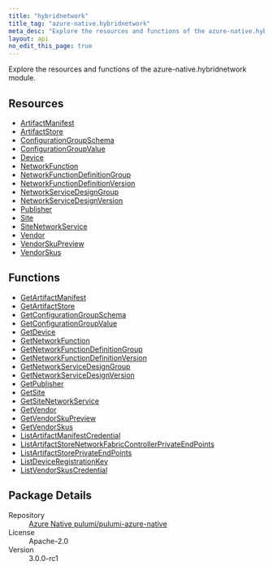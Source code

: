 ```yaml
---
title: "hybridnetwork"
title_tag: "azure-native.hybridnetwork"
meta_desc: "Explore the resources and functions of the azure-native.hybridnetwork module."
layout: api
no_edit_this_page: true
---
```


<!-- WARNING: this file was generated by Pulumi Docs Generator. -->
<!-- Do not edit by hand unless you're certain you know what you are doing! -->

Explore the resources and functions of the azure-native.hybridnetwork module.

<h2 id="resources">Resources</h2>
<ul class="api">
    <li><a href="artifactmanifest/" title="ArtifactManifest">ArtifactManifest</a></li>
    <li><a href="artifactstore/" title="ArtifactStore">ArtifactStore</a></li>
    <li><a href="configurationgroupschema/" title="ConfigurationGroupSchema">ConfigurationGroupSchema</a></li>
    <li><a href="configurationgroupvalue/" title="ConfigurationGroupValue">ConfigurationGroupValue</a></li>
    <li><a href="device/" title="Device">Device</a></li>
    <li><a href="networkfunction/" title="NetworkFunction">NetworkFunction</a></li>
    <li><a href="networkfunctiondefinitiongroup/" title="NetworkFunctionDefinitionGroup">NetworkFunctionDefinitionGroup</a></li>
    <li><a href="networkfunctiondefinitionversion/" title="NetworkFunctionDefinitionVersion">NetworkFunctionDefinitionVersion</a></li>
    <li><a href="networkservicedesigngroup/" title="NetworkServiceDesignGroup">NetworkServiceDesignGroup</a></li>
    <li><a href="networkservicedesignversion/" title="NetworkServiceDesignVersion">NetworkServiceDesignVersion</a></li>
    <li><a href="publisher/" title="Publisher">Publisher</a></li>
    <li><a href="site/" title="Site">Site</a></li>
    <li><a href="sitenetworkservice/" title="SiteNetworkService">SiteNetworkService</a></li>
    <li><a href="vendor/" title="Vendor">Vendor</a></li>
    <li><a href="vendorskupreview/" title="VendorSkuPreview">VendorSkuPreview</a></li>
    <li><a href="vendorskus/" title="VendorSkus">VendorSkus</a></li>
</ul>

<h2 id="functions">Functions</h2>
<ul class="api">
    <li><a href="getartifactmanifest/" title="GetArtifactManifest">GetArtifactManifest</a></li>
    <li><a href="getartifactstore/" title="GetArtifactStore">GetArtifactStore</a></li>
    <li><a href="getconfigurationgroupschema/" title="GetConfigurationGroupSchema">GetConfigurationGroupSchema</a></li>
    <li><a href="getconfigurationgroupvalue/" title="GetConfigurationGroupValue">GetConfigurationGroupValue</a></li>
    <li><a href="getdevice/" title="GetDevice">GetDevice</a></li>
    <li><a href="getnetworkfunction/" title="GetNetworkFunction">GetNetworkFunction</a></li>
    <li><a href="getnetworkfunctiondefinitiongroup/" title="GetNetworkFunctionDefinitionGroup">GetNetworkFunctionDefinitionGroup</a></li>
    <li><a href="getnetworkfunctiondefinitionversion/" title="GetNetworkFunctionDefinitionVersion">GetNetworkFunctionDefinitionVersion</a></li>
    <li><a href="getnetworkservicedesigngroup/" title="GetNetworkServiceDesignGroup">GetNetworkServiceDesignGroup</a></li>
    <li><a href="getnetworkservicedesignversion/" title="GetNetworkServiceDesignVersion">GetNetworkServiceDesignVersion</a></li>
    <li><a href="getpublisher/" title="GetPublisher">GetPublisher</a></li>
    <li><a href="getsite/" title="GetSite">GetSite</a></li>
    <li><a href="getsitenetworkservice/" title="GetSiteNetworkService">GetSiteNetworkService</a></li>
    <li><a href="getvendor/" title="GetVendor">GetVendor</a></li>
    <li><a href="getvendorskupreview/" title="GetVendorSkuPreview">GetVendorSkuPreview</a></li>
    <li><a href="getvendorskus/" title="GetVendorSkus">GetVendorSkus</a></li>
    <li><a href="listartifactmanifestcredential/" title="ListArtifactManifestCredential">ListArtifactManifestCredential</a></li>
    <li><a href="listartifactstorenetworkfabriccontrollerprivateendpoints/" title="ListArtifactStoreNetworkFabricControllerPrivateEndPoints">ListArtifactStoreNetworkFabricControllerPrivateEndPoints</a></li>
    <li><a href="listartifactstoreprivateendpoints/" title="ListArtifactStorePrivateEndPoints">ListArtifactStorePrivateEndPoints</a></li>
    <li><a href="listdeviceregistrationkey/" title="ListDeviceRegistrationKey">ListDeviceRegistrationKey</a></li>
    <li><a href="listvendorskuscredential/" title="ListVendorSkusCredential">ListVendorSkusCredential</a></li>
</ul>

<h2 id="package-details">Package Details</h2>
<dl class="package-details">
	<dt>Repository</dt>
	<dd><a href="https://github.com/pulumi/pulumi-azure-native">Azure Native pulumi/pulumi-azure-native</a></dd>
	<dt>License</dt>
	<dd>Apache-2.0</dd>
	<dt>Version</dt>
	<dd>3.0.0-rc1</dd>
</dl>

